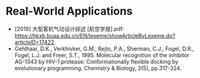 # Real-World Applications

* [2019] 大型客机气动设计综述 [航空学报].pdf: https://hkxb.buaa.edu.cn/EN/lexeme/showArticleByLexeme.do?articleID=17422
* Gehlhaar, D.K., Verkhivker, G.M., Rejto, P.A., Sherman, C.J., Fogel, D.R., Fogel, L.J. and Freer, S.T., 1995. Molecular recognition of the inhibitor AG-1343 by HIV-1 protease: Conformationally flexible docking by evolutionary programming. Chemistry & Biology, 2(5), pp.317-324.
